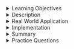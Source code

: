 
<details><summary>Learning Objectives</summary>
<br>

After completing this module, associates should be able to:

- List the four Scrum Ceremonies
- Explain each ceremony..
</details>
<details><summary>Description</summary>
<br>

If you’re new to the Agile approach, or the Scrum methodology in particular, you might not know much about Scrum ceremonies. Here’s an overview of the four essential Scrum ceremonies and how they can help your product development team stay agile and efficient.

### What are the four Scrum ceremonies?
Scrum ceremonies—also known as Scrum events, Scrum meetings, or Agile ceremonies—are a key component of the Scrum process.

The four Scrum ceremonies are:
- Sprint planning
- Daily stand-up
- Sprint review
- Sprint retrospective

Sprint planning occurs before the sprint, daily stand-up meetings take place during the sprint, and the review and retrospective come after the sprint has ended.

These four Scrum ceremonies form the backbone of the Scrum methodology. Proper planning, check-ins, and reflection empower teams to stay efficient, motivated, and mindful of their progress. Plus, reviewing each sprint’s challenges, accomplishments, and lessons helps make subsequent sprints more effective. Now, let’s take a closer look at each of the Scrum ceremonies.

### Sprint planning
If your team starts sprinting without proper planning, everyone will end up running in different directions. The first Scrum ceremony—sprint planning—creates a road map for the upcoming product development sprint.

The sprint planning session doesn’t have to be time-consuming; an hour or two should be enough to get everyone on the same page for a one- or two-week sprint. The Scrum team, the product owner, and the Scrum Master should be present at the planning session.

During the sprint planning session, the team consults the backlog, which is a list of all desired features and bug fixes that the team can select from as they determine what to accomplish during the sprint.

During the sprint planning meeting, the Scrum team will estimate how many items from the backlog they can complete with their existing resources. The Scrum Master facilitates the meeting, the product owner clarifies the details and requirements of the backlog items, and the team members define the work and effort necessary to complete each backlog item chosen for the sprint. A centralized work management platform may be used to organize the full backlog as well as each individual sprint.

### Daily stand-up
Stand-up meetings—also called the daily Scrum—ensure the sprint is proceeding effectively. Traditionally, Scrum Masters keep the daily Scrum to no longer than 15 minutes. These stand-up meetings are informal gatherings designed to help identify any roadblocks and allow team members to describe their current tasks, goals, and obstacles.

Ideally, the daily Scrum should take place at the beginning of the day with the Scrum Master, product owner, and complete Scrum team. While many teams choose to have their daily meetings in-person, remote get-togethers are also effective.

One way to prevent daily Scrums from exceeding 15 minutes is to ensure everyone is on the same page before the meetings begin. Many Scrum teams use a modern work management platform to help track each component’s progress. If the Scrum Master or product owner notices that someone is falling behind, they can ask about the issue even before the daily meeting.

The daily Scrum keeps each team member accountable. While leaders should never belittle or embarrass team members at standups, the requirement to report progress each day can motivate developers to stay efficient and productive.

### Sprint review
After the team has completed the sprint, it’s time to meet with the stakeholders in a sprint review meeting (also called an “iteration review”). The Scrum team, Scrum Master, and product owner meet with other teams, managers, and executives to showcase what they accomplished during the sprint. Ideally, the sprint review allows each team member to participate. The review’s tone should be enthusiastic and positive—it’s an excellent opportunity to celebrate the team’s accomplishments.

Of course, Scrum teams should also solicit feedback from stakeholders. In many cases, teams may need to change or update the products they built during the sprint. Revision requests aren’t a bad thing; a continually iterative, evolving process is the essence of the Scrum philosophy.

The sprint review should last as long as necessary to fully demonstrate the team’s new technology and have a productive conversation with stakeholders. After the sprint review, Scrum teams move on to the sprint retrospective.

### Sprint retrospective
The final Scrum ceremony is the sprint retrospective. During this last phase, the development team, the Scrum Master, and the product owner meet to discuss the sprint’s successes, challenges, and insights. The retrospective usually lasts around an hour.

Using feedback from stakeholders and the Scrum Master, the team should identify how it can improve its processes to have more effective sprints in the future. Agility and adaptability are core values of the Scrum process, so teams should strive to identify potential improvements without blame or judgment.

</details>
<details><summary>Real World Application</summary>

### How to keep your Scrum ceremonies effective.
One way to ensure your Scrum sprints and ceremonies are as efficient as possible is to designate a Scrum Master. The Scrum Master is a team member responsible for ensuring the team stays organized and on task during its sprint. Scrum Masters coordinate daily Scrums and ensure everyone is on the same page. Some Scrum Masters rely on work management software to help track questions, accountability, and progress.

Despite being called a “master,” Scrum Masters don’t have direct authority over other team members. Instead, the Scrum Master is a servant-leader who works alongside product developers. You can think of a Scrum Master as more of a coach or a guide than a direct supervisor in a hierarchical structure.

### Keep your team improving with Scrum ceremonies.
Scrum ceremonies are a vital part of the Scrum process. Don’t neglect them just because your team is short on time. According to the Scrum Alliance, 86% of respondents have initial planning sessions, 87% hold daily Scrum meetings, and 81% take the time for a Scrum retrospective. Scrum ceremonies empower teams to plan, maintain, and learn from sprints, ensuring a cycle of continuous improvement and steady productivity.
</details>
<details><summary>Implementation</summary> 
<br>

Implementation for the Scrum Ceremonies topic

This video explains the four Scrum Ceremonies:
[Scrum Ceremonies](https://www.youtube.com/watch?v=ZRMwR5NnHXY)
</details>
<details><summary>Summary</summary> 
<br>

- The four Scrum ceremonies are:
  - Sprint planning: Sprint planning creates a road map for the upcoming product development sprint.
  - Daily stand-up: Stand-up meetings ensure the sprint is proceeding effectively. Traditionally, Scrum Masters keep the daily Scrum to no longer than 15 minutes
  - Sprint review: After the team has completed the sprint, it’s time to meet with the stakeholders in a sprint review meeting
  - Sprint retrospective: During this last phase, the development team, the Scrum Master, and the product owner meet to discuss the sprint’s successes, challenges, and insights.
- Sprint planning occurs before the sprint, daily stand-up meetings take place during the sprint, and the review and retrospective come after the sprint has ended.
</details>
<details><summary>Practice Questions</summary>

[Practice Questions](./Quiz.gift)</details>
